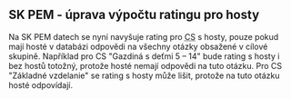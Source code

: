 ﻿---
categories: [fenix]
layout: fenix
---
## SK PEM - úprava výpočtu ratingu pro hosty

Na SK PEM datech se nyní navyšuje rating pro <abbr title="cílová skupina">CS</abbr> s hosty, pouze pokud mají hosté v databázi odpovědi na všechny otázky obsažené v cílové skupině. Například pro CS "Gazdiná s deťmi 5 – 14" bude rating s hosty i bez hostů totožný, protože hosté nemají odpovědi na tuto otázku. Pro CS "Základné vzdelanie" se rating s hosty může lišit, protože na tuto otázku hosté odpovídají.